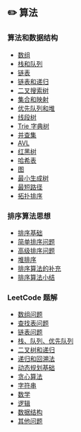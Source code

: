 ## ✏️ 算法

### 算法和数据结构

- [数组]()
- [栈和队列]()
- [链表]()
- [链表和递归]()
- [二叉搜索树]()
- [集合和映射]()
- [优先队列和堆]()
- [线段树]()
- [Trie 字典树]()
- [并查集]()
- [AVL]()
- [红黑树]()
- [哈希表]()
- [图]()
- [最小生成树]()
- [最短路径]()
- [拓扑排序]()

### 排序算法思想

- [排序基础]()
- [简单排序问题]()
- [高级排序问题]()
- [堆排序]()
- [排序算法的补充]()
- [排序算法小结]()

### LeetCode 题解

- [数组问题]()
- [查找表问题]()
- [链表问题]()
- [栈、队列、优先队列]()
- [二叉树和递归]()
- [递归和回溯法]()
- [动态规划基础]()
- [贪心算法]()
- [字符串]()
- [数学]()
- [逻辑]()
- [数据结构]()
- [其他问题]()